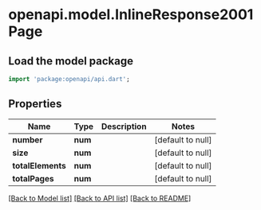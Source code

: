 # openapi.model.InlineResponse2001Page

## Load the model package
```dart
import 'package:openapi/api.dart';
```

## Properties
Name | Type | Description | Notes
------------ | ------------- | ------------- | -------------
**number** | **num** |  | [default to null]
**size** | **num** |  | [default to null]
**totalElements** | **num** |  | [default to null]
**totalPages** | **num** |  | [default to null]

[[Back to Model list]](../README.md#documentation-for-models) [[Back to API list]](../README.md#documentation-for-api-endpoints) [[Back to README]](../README.md)


